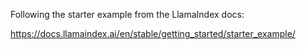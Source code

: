 Following the starter example from the LlamaIndex docs:

https://docs.llamaindex.ai/en/stable/getting_started/starter_example/